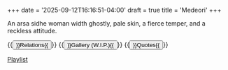 +++
date = '2025-09-12T16:16:51-04:00'
draft = true
title = 'Medeori'
+++

An arsa sidhe woman width ghostly, pale skin, a fierce temper, and a reckless attitude.

{{<button href="subsections/relations/relations">}}Relations{{</button>}}
{{<button href="">}}Gallery (W.I.P.){{</button>}}
{{<button href="subsections/quotes/quotes">}}Quotes{{</button>}}

[Playlist](https://music.youtube.com/playlist?list=PLqQqmqeICQJHO4roE27aYLdThAuPragUt&feature=shared)